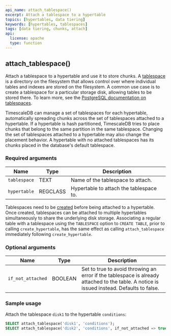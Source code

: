 ```yaml
---
api_name: attach_tablespace()
excerpt: Attach a tablespace to a hypertable
topics: [hypertables, data tiering]
keywords: [hypertables, tablespaces]
tags: [data tiering, chunks, attach]
api:
  license: apache
  type: function
---
```


## attach_tablespace()

Attach a tablespace to a hypertable and use it to store chunks. A
[tablespace][postgres-tablespaces] is a directory on the filesystem
that allows control over where individual tables and indexes are
stored on the filesystem. A common use case is to create a tablespace
for a particular storage disk, allowing tables to be stored
there. To learn more, see the [PostgreSQL documentation on
tablespaces][postgres-tablespaces].

TimescaleDB can manage a set of tablespaces for each hypertable,
automatically spreading chunks across the set of tablespaces attached
to a hypertable. If a hypertable is hash partitioned, TimescaleDB
tries to place chunks that belong to the same partition in the same
tablespace. Changing the set of tablespaces attached to a hypertable
may also change the placement behavior. A hypertable with no attached
tablespaces has its chunks placed in the database's default
tablespace.

### Required arguments

|Name|Type|Description|
|---|---|---|
| `tablespace` | TEXT | Name of the tablespace to attach.|
| `hypertable` | REGCLASS | Hypertable to attach the tablespace to.|

Tablespaces need to be [created][postgres-createtablespace] before
being attached to a hypertable. Once created, tablespaces can be
attached to multiple hypertables simultaneously to share the
underlying disk storage. Associating a regular table with a tablespace
using the `TABLESPACE` option to `CREATE TABLE`, prior to calling
`create_hypertable`, has the same effect as calling
`attach_tablespace` immediately following `create_hypertable`.

### Optional arguments

|Name|Type|Description|
|---|---|---|
| `if_not_attached` | BOOLEAN |Set to true to avoid throwing an error if the tablespace is already attached to the table. A notice is issued instead. Defaults to false. |

### Sample usage

Attach the tablespace `disk1` to the hypertable `conditions`:

```sql
SELECT attach_tablespace('disk1', 'conditions');
SELECT attach_tablespace('disk2', 'conditions', if_not_attached => true);
 ```

[postgres-createtablespace]: https://www.postgresql.org/docs/current/sql-createtablespace.html
[postgres-tablespaces]: https://www.postgresql.org/docs/current/manage-ag-tablespaces.html
